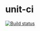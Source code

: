 # unit-ci

[![Build status](https://ci.appveyor.com/api/projects/status/shljd3a5pc9mmvhs/branch/master?svg=true)](https://ci.appveyor.com/project/fjfoxru/unit-ci/branch/master)
